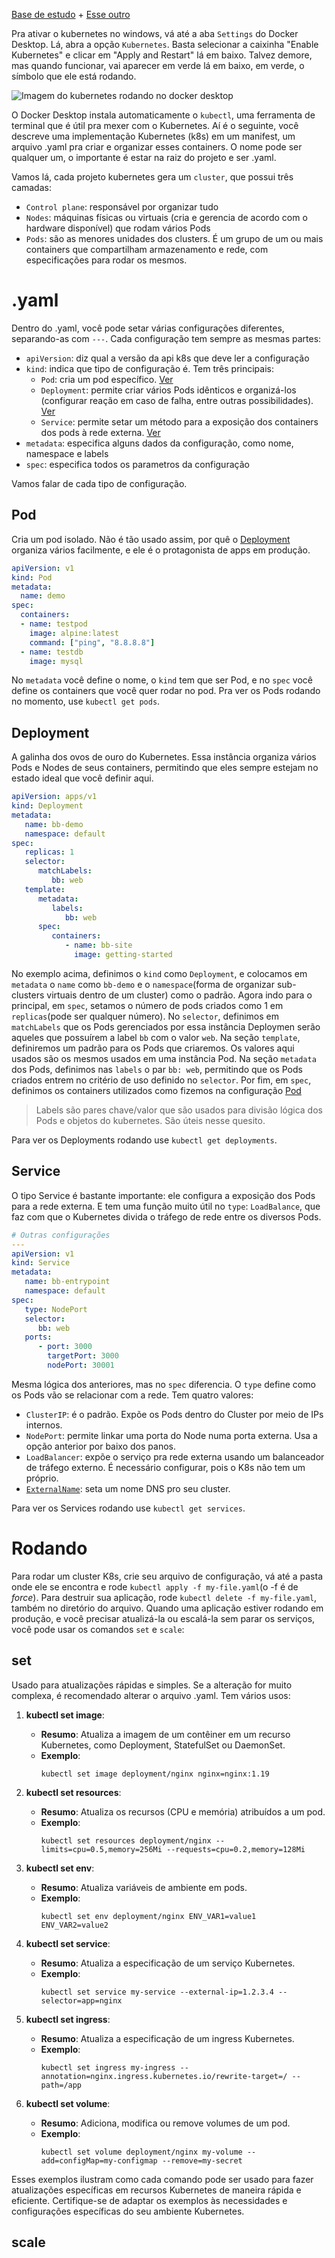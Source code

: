 [Base de estudo](https://docs.docker.com/get-started/orchestration/) + [Esse outro](https://kubernetes.io/docs/tutorials/kubernetes-basics/)

Pra ativar o kubernetes no windows, vá até a aba `Settings` do Docker Desktop. Lá, abra a opção `Kubernetes`. Basta selecionar a caixinha "Enable Kubernetes" e clicar em "Apply and Restart" lá em baixo. Talvez demore, mas quando funcionar, vai aparecer em verde lá em baixo, em verde, o símbolo que ele está rodando.

![Imagem do kubernetes rodando no docker desktop](https://i0.wp.com/charliedigital.com/wp-content/uploads/2021/07/2021-07-01_162032.png?resize=660%2C374&ssl=1)

O Docker Desktop instala automaticamente o `kubectl`, uma ferramenta de terminal que é útil pra mexer com o Kubernetes.
Aí é o seguinte, você descreve uma implementação Kubernetes (k8s) em um manifest, um arquivo .yaml pra criar e organizar esses containers. O nome pode ser qualquer um, o importante é estar na raiz do projeto e ser .yaml.

Vamos lá, cada projeto kubernetes gera um `cluster`, que possui três camadas: 
* `Control plane`: responsável por organizar tudo
* `Nodes`: máquinas físicas ou virtuais (cria e gerencia de acordo com o hardware disponível) que rodam vários Pods
* `Pods`: são as menores unidades dos clusters. É um grupo de um ou mais containers que compartilham armazenamento e rede, com especificações para rodar os mesmos.

# .yaml

Dentro do .yaml, você pode setar várias configurações diferentes, separando-as com `---`.
Cada configuração tem sempre as mesmas partes:
* `apiVersion`: diz qual a versão da api k8s que deve ler a configuração
* `kind`: indica que tipo de configuração é. Tem três principais:
	* `Pod`: cria um pod específico. [Ver](#Pod)
	* `Deployment`: permite criar vários Pods idênticos e organizá-los (configurar reação em caso de falha, entre outras possibilidades). [Ver](#Deployment)
	* `Service`: permite setar um método para a exposição dos containers dos pods à rede externa. [Ver](#Service)
 * `metadata`: especifica alguns dados da configuração, como nome, namespace e labels
 * `spec`: especifica todos os parametros da configuração
 
Vamos falar de cada tipo de configuração.
## Pod
Cria um pod isolado. Não é tão usado assim, por quê o [Deployment](#Deployment) organiza vários facilmente, e ele é o protagonista de apps em produção.

```yaml
apiVersion: v1
kind: Pod
metadata:
  name: demo
spec:
  containers:
  - name: testpod
    image: alpine:latest
    command: ["ping", "8.8.8.8"]
  - name: testdb
    image: mysql
```

No `metadata` você define o nome, o `kind` tem que ser Pod, e no `spec` você define os containers que você quer rodar no pod. 
Pra ver os Pods rodando no momento, use `kubectl get pods`.
## Deployment
A galinha dos ovos de ouro do Kubernetes. Essa instância organiza vários Pods e Nodes de seus containers, permitindo que eles sempre estejam no estado ideal que você definir aqui.

```yaml
apiVersion: apps/v1
kind: Deployment
metadata:
   name: bb-demo
   namespace: default
spec:
   replicas: 1
   selector:
      matchLabels:
         bb: web
   template:
      metadata:
         labels:
            bb: web
      spec:
         containers:
            - name: bb-site
              image: getting-started
```

No exemplo acima, definimos o `kind` como `Deployment`, e colocamos em `metadata` o `name` como `bb-demo` e o `namespace`(forma de organizar sub-clusters virtuais dentro de um cluster) como o padrão.
Agora indo para o principal, em `spec`, setamos o número de pods criados como 1 em `replicas`(pode ser qualquer número). No `selector`, definimos em `matchLabels` que os Pods gerenciados por essa instância Deploymen serão aqueles que possuírem a label `bb` com o valor `web`.
Na seção `template`, definiremos um padrão para os Pods que criaremos. Os valores aqui usados são os mesmos usados em uma instância Pod. Na seção `metadata` dos Pods, definimos nas `labels` o par `bb: web`, permitindo que os Pods criados entrem no critério de uso definido no `selector`. Por fim, em `spec`, definimos os containers utilizados como fizemos na configuração [Pod](#Pod)

> Labels são pares chave/valor que são usados para divisão lógica dos Pods e objetos do kubernetes. São úteis nesse quesito.

Para ver os Deployments rodando use `kubectl get deployments`.
## Service
O tipo Service é bastante importante: ele configura a exposição dos Pods para a rede externa. E tem uma função muito útil no `type`: `LoadBalance`, que faz com que o Kubernetes divida o tráfego de rede entre os diversos Pods.

```yaml
# Outras configurações
---
apiVersion: v1
kind: Service
metadata:
   name: bb-entrypoint
   namespace: default
spec:
   type: NodePort
   selector:
      bb: web
   ports:
      - port: 3000
        targetPort: 3000
        nodePort: 30001
```

Mesma lógica dos anteriores, mas no `spec` diferencia. O `type` define como os Pods vão se relacionar com a rede. Tem quatro valores:
* `ClusterIP`: é o padrão. Expõe os Pods dentro do Cluster por meio de IPs internos.
* `NodePort`: permite linkar uma porta do Node numa porta externa. Usa a opção anterior por baixo dos panos.
* `LoadBalancer`: expõe o serviço pra rede externa usando um balanceador de tráfego externo. É necessário configurar, pois o K8s não tem um próprio.
* [`ExternalName`](https://kubernetes.io/docs/concepts/services-networking/service/#externalname): seta um nome DNS pro seu cluster.

Para ver os Services rodando use `kubectl get services`.
# Rodando

Para rodar um cluster K8s, crie seu arquivo de configuração, vá até a pasta onde ele se encontra e rode `kubectl apply -f my-file.yaml`(o -f é de *force*). 
Para destruir sua aplicação, rode `kubectl delete -f my-file.yaml`, também no diretório do arquivo.
Quando uma aplicação estiver rodando em produção, e você precisar atualizá-la ou escalá-la sem parar os serviços, você pode usar os comandos `set` e `scale`:
## set
Usado para atualizações rápidas e simples. Se a alteração for muito complexa, é recomendado alterar o arquivo .yaml. Tem vários usos:

1. **kubectl set image**:
   - **Resumo**: Atualiza a imagem de um contêiner em um recurso Kubernetes, como Deployment, StatefulSet ou DaemonSet.
   - **Exemplo**:
     ```
     kubectl set image deployment/nginx nginx=nginx:1.19
     ```

2. **kubectl set resources**:
   - **Resumo**: Atualiza os recursos (CPU e memória) atribuídos a um pod.
   - **Exemplo**:
     ```
     kubectl set resources deployment/nginx --limits=cpu=0.5,memory=256Mi --requests=cpu=0.2,memory=128Mi
     ```

3. **kubectl set env**:
   - **Resumo**: Atualiza variáveis de ambiente em pods.
   - **Exemplo**:
     ```
     kubectl set env deployment/nginx ENV_VAR1=value1 ENV_VAR2=value2
     ```

4. **kubectl set service**:
   - **Resumo**: Atualiza a especificação de um serviço Kubernetes.
   - **Exemplo**:
     ```
     kubectl set service my-service --external-ip=1.2.3.4 --selector=app=nginx
     ```

5. **kubectl set ingress**:
   - **Resumo**: Atualiza a especificação de um ingress Kubernetes.
   - **Exemplo**:
     ```
     kubectl set ingress my-ingress --annotation=nginx.ingress.kubernetes.io/rewrite-target=/ --path=/app
     ```

6. **kubectl set volume**:
   - **Resumo**: Adiciona, modifica ou remove volumes de um pod.
   - **Exemplo**:
     ```
     kubectl set volume deployment/nginx my-volume --add=configMap=my-configmap --remove=my-secret
     ```

Esses exemplos ilustram como cada comando pode ser usado para fazer atualizações específicas em recursos Kubernetes de maneira rápida e eficiente. Certifique-se de adaptar os exemplos às necessidades e configurações específicas do seu ambiente Kubernetes.
## scale
